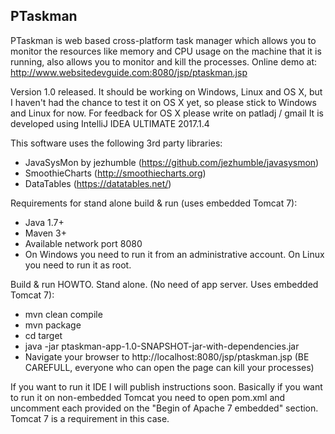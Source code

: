 ## PTaskman
PTaskman is web based cross-platform task manager which allows you to monitor the resources like memory and CPU usage on the machine that it is running, also allows you to monitor and kill the processes.
Online demo at: http://www.websitedevguide.com:8080/jsp/ptaskman.jsp

Version 1.0 released.
It should be working on Windows, Linux and OS X, but I haven't had the chance to test it on OS X yet, so please stick to Windows and Linux for now.
For feedback for OS X please write on patladj / gmail
It is developed using IntelliJ IDEA ULTIMATE 2017.1.4

This software uses the following 3rd party libraries:
 - JavaSysMon by jezhumble (https://github.com/jezhumble/javasysmon)
 - SmoothieCharts (http://smoothiecharts.org)
 - DataTables (https://datatables.net/)

Requirements for stand alone build & run (uses embedded Tomcat 7):
 - Java 1.7+
 - Maven 3+
 - Available network port 8080
 - On Windows you need to run it from an administrative account. On Linux you need to run it as root.
 
Build & run HOWTO. Stand alone. (No need of app server. Uses embedded Tomcat 7):
 - mvn clean compile
 - mvn package
 - cd target
 - java -jar ptaskman-app-1.0-SNAPSHOT-jar-with-dependencies.jar
 - Navigate your browser to http://localhost:8080/jsp/ptaskman.jsp (BE CAREFULL, everyone who can open the page can kill your processes)


If you want to run it IDE I will publish instructions soon.
Basically if you want to run it on non-embedded Tomcat you need to open pom.xml and uncomment each <scope>provided</scope> on the "Begin of Apache 7 embedded" section.
Tomcat 7 is a requirement in this case.
